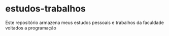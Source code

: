 # estudos-trabalhos
Este repositório armazena meus estudos pessoais e trabalhos da faculdade voltados a programação
